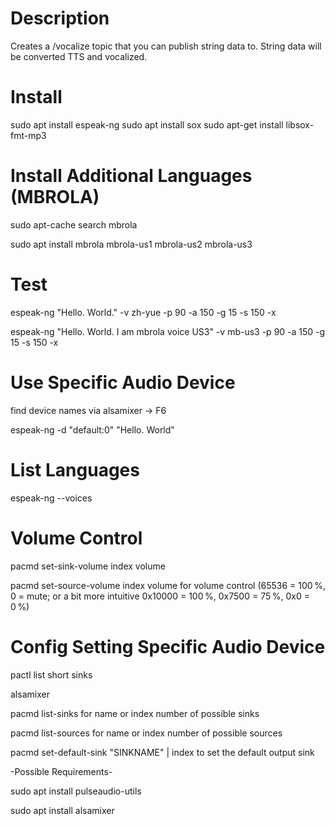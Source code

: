 # Description

Creates a /vocalize topic that you can publish string data to. String data will be converted TTS and vocalized.

# Install

sudo apt install espeak-ng
sudo apt install sox
sudo apt-get install libsox-fmt-mp3


# Install Additional Languages (MBROLA)

sudo apt-cache search mbrola

sudo apt install mbrola mbrola-us1 mbrola-us2 mbrola-us3

# Test

espeak-ng "Hello. World." -v zh-yue -p 90 -a 150 -g 15 -s 150 -x

espeak-ng "Hello. World. I am mbrola voice US3" -v mb-us3 -p 90 -a 150 -g 15 -s 150 -x

# Use Specific Audio Device

find device names via alsamixer -> F6

espeak-ng -d "default:0" "Hello. World"

# List Languages

espeak-ng --voices

# Volume Control

pacmd set-sink-volume index volume

pacmd set-source-volume index volume for volume control (65536 = 100 %, 0 = mute; or a bit more intuitive 0x10000 = 100 %, 0x7500 = 75 %, 0x0 = 0 %)

# Config Setting Specific Audio Device

pactl list short sinks

alsamixer

pacmd list-sinks for name or index number of possible sinks

pacmd list-sources for name or index number of possible sources

pacmd set-default-sink "SINKNAME" | index to set the default output sink

-Possible Requirements-

sudo apt install pulseaudio-utils

sudo apt install alsamixer

